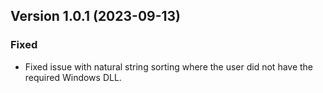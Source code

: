 ## Version 1.0.1 (2023-09-13)

### Fixed
- Fixed issue with natural string sorting where the user did not have the required Windows DLL.